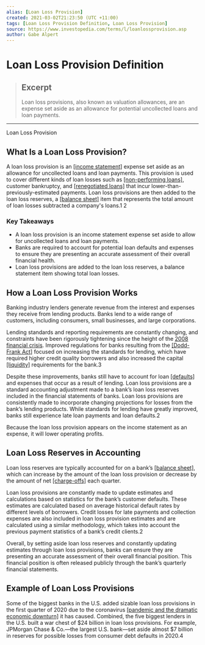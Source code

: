 ```yaml
---
alias: [Loan Loss Provision]
created: 2021-03-02T21:23:50 (UTC +11:00)
tags: [Loan Loss Provision Definition, Loan Loss Provision]
source: https://www.investopedia.com/terms/l/loanlossprovision.asp
author: Gabe Alpert
---
```


# Loan Loss Provision Definition

> ## Excerpt
> Loan loss provisions, also known as valuation allowances, are an expense set aside as an allowance for potential uncollected loans and loan payments.

---

Loan Loss Provision
## What Is a Loan Loss Provision?

A loan loss provision is an [[income statement]](https://www.investopedia.com/terms/i/incomestatement.asp) expense set aside as an allowance for uncollected loans and loan payments. This provision is used to cover different kinds of loan losses such as [[non-performing loans]](https://www.investopedia.com/terms/n/nonperformingloan.asp), customer bankruptcy, and [[renegotiated loans]](https://www.investopedia.com/terms/r/renegotiated-loan.asp) that incur lower-than-previously-estimated payments. Loan loss provisions are then added to the loan loss reserves, a [[balance sheet]](https://www.investopedia.com/terms/b/balancesheet.asp) item that represents the total amount of loan losses subtracted a company's loans.1 2

### Key Takeaways

-   A loan loss provision is an income statement expense set aside to allow for uncollected loans and loan payments.
-   Banks are required to account for potential loan defaults and expenses to ensure they are presenting an accurate assessment of their overall financial health.
-   Loan loss provisions are added to the loan loss reserves, a balance statement item showing total loan losses.

## How a Loan Loss Provision Works

Banking industry lenders generate revenue from the interest and expenses they receive from lending products. Banks lend to a wide range of customers, including consumers, small businesses, and large corporations.

Lending standards and reporting requirements are constantly changing, and constraints have been rigorously tightening since the height of the [2008 financial crisis](https://www.investopedia.com/articles/economics/09/financial-crisis-review.asp). Improved regulations for banks resulting from the [[Dodd-Frank Act]](https://www.investopedia.com/terms/d/dodd-frank-financial-regulatory-reform-bill.asp) focused on increasing the standards for lending, which have required higher credit quality borrowers and also increased the capital [[liquidity]](https://www.investopedia.com/terms/l/liquidity.asp) requirements for the bank.3

Despite these improvements, banks still have to account for loan [[defaults]](https://www.investopedia.com/terms/d/default2.asp) and expenses that occur as a result of lending. Loan loss provisions are a standard accounting adjustment made to a bank’s loan loss reserves included in the financial statements of banks. Loan loss provisions are consistently made to incorporate changing projections for losses from the bank’s lending products. While standards for lending have greatly improved, banks still experience late loan payments and loan defaults.2

Because the loan loss provision appears on the income statement as an expense, it will lower operating profits.

## Loan Loss Reserves in Accounting

Loan loss reserves are typically accounted for on a bank’s [[balance sheet]](https://www.investopedia.com/terms/b/balancesheet.asp), which can increase by the amount of the loan loss provision or decrease by the amount of net [[charge-offs]](https://www.investopedia.com/terms/c/chargeoff.asp) each quarter.

Loan loss provisions are constantly made to update estimates and calculations based on statistics for the bank’s customer defaults. These estimates are calculated based on average historical default rates by different levels of borrowers. Credit losses for late payments and collection expenses are also included in loan loss provision estimates and are calculated using a similar methodology, which takes into account the previous payment statistics of a bank’s credit clients.2

Overall, by setting aside loan loss reserves and constantly updating estimates through loan loss provisions, banks can ensure they are presenting an accurate assessment of their overall financial position. This financial position is often released publicly through the bank’s quarterly financial statements.

## Example of Loan Loss Provisions

Some of the biggest banks in the U.S. added sizable loan loss provisions in the first quarter of 2020 due to the coronavirus [[pandemic and the dramatic economic downturn]](https://www.investopedia.com/special-economic-impact-of-pandemics-4800597) it has caused. Combined, the five biggest lenders in the U.S. built a war chest of $24 billion in loan loss provisions. For example, JPMorgan Chase & Co.—the largest U.S. bank—set aside almost $7 billion in reserves for possible losses from consumer debt defaults in 2020.4
